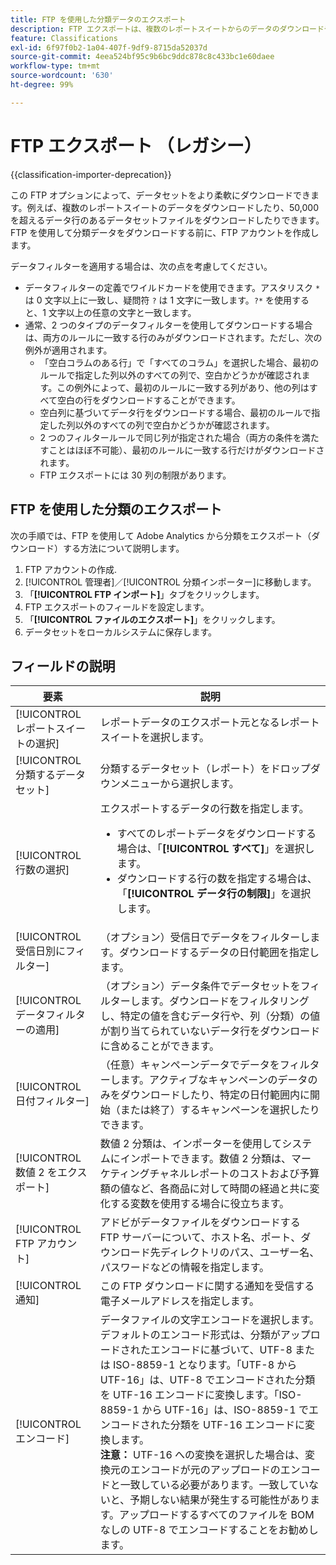 ```yaml
---
title: FTP を使用した分類データのエクスポート
description: FTP エクスポートは、複数のレポートスイートからのデータのダウンロードや、50,000 行を超えるデータセットファイルのダウンロードなど、データセットのダウンロードをより柔軟に実行できます
feature: Classifications
exl-id: 6f97f0b2-1a04-407f-9df9-8715da52037d
source-git-commit: 4eea524bf95c9b6bc9ddc878c8c433bc1e60daee
workflow-type: tm+mt
source-wordcount: '630'
ht-degree: 99%

---
```


# FTP エクスポート （レガシー）

{{classification-importer-deprecation}}

この FTP オプションによって、データセットをより柔軟にダウンロードできます。例えば、複数のレポートスイートのデータをダウンロードしたり、50,000 を超えるデータ行のあるデータセットファイルをダウンロードしたりできます。FTP を使用して分類データをダウンロードする前に、FTP アカウントを作成します。

データフィルターを適用する場合は、次の点を考慮してください。

* データフィルターの定義でワイルドカードを使用できます。アスタリスク `*` は 0 文字以上に一致し、疑問符 `?` は 1 文字に一致します。`?*` を使用すると、1 文字以上の任意の文字と一致します。
* 通常、2 つのタイプのデータフィルターを使用してダウンロードする場合は、両方のルールに一致する行のみがダウンロードされます。ただし、次の例外が適用されます。
   * 「空白コラムのある行」で「すべてのコラム」を選択した場合、最初のルールで指定した列以外のすべての列で、空白かどうかが確認されます。この例外によって、最初のルールに一致する列があり、他の列はすべて空白の行をダウンロードすることができます。
   * 空白列に基づいてデータ行をダウンロードする場合、最初のルールで指定した列以外のすべての列で空白かどうかが確認されます。
   * 2 つのフィルタールールで同じ列が指定された場合（両方の条件を満たすことはほぼ不可能）、最初のルールに一致する行だけがダウンロードされます。
   * FTP エクスポートには 30 列の制限があります。

## FTP を使用した分類のエクスポート

次の手順では、FTP を使用して Adobe Analytics から分類をエクスポート（ダウンロード）する方法について説明します。

1. FTP アカウントの作成.
1. [!UICONTROL 管理者]／[!UICONTROL 分類インポーター]に移動します。
1. 「**[!UICONTROL FTP インポート]**」タブをクリックします。
1. FTP エクスポートのフィールドを設定します。
1. 「**[!UICONTROL ファイルのエクスポート]**」をクリックします。
1. データセットをローカルシステムに保存します。

## フィールドの説明

| 要素 | 説明 |
| --- | --- |
| [!UICONTROL レポートスイートの選択] | レポートデータのエクスポート元となるレポートスイートを選択します。 |
| [!UICONTROL 分類するデータ セット] | 分類するデータセット（レポート）をドロップダウンメニューから選択します。 |
| [!UICONTROL 行数の選択] | エクスポートするデータの行数を指定します。<ul><li>すべてのレポートデータをダウンロードする場合は、「**[!UICONTROL すべて]**」を選択します。</li><li>ダウンロードする行の数を指定する場合は、「**[!UICONTROL データ行の制限]**」を選択します。</li></ul> |
| [!UICONTROL 受信日別にフィルター] | （オプション）受信日でデータをフィルターします。ダウンロードするデータの日付範囲を指定します。 |
| [!UICONTROL データフィルターの適用] | （オプション）データ条件でデータセットをフィルターします。ダウンロードをフィルタリングし、特定の値を含むデータ行や、列（分類）の値が割り当てられていないデータ行をダウンロードに含めることができます。 |
| [!UICONTROL 日付フィルター] | （任意）キャンペーンデータでデータをフィルターします。アクティブなキャンペーンのデータのみをダウンロードしたり、特定の日付範囲内に開始（または終了）するキャンペーンを選択したりできます。 |
| [!UICONTROL 数値 2 をエクスポート] | 数値 2 分類は、インポーターを使用してシステムにインポートできます。数値 2 分類は、マーケティングチャネルレポートのコストおよび予算額の値など、各商品に対して時間の経過と共に変化する変数を使用する場合に役立ちます。 |
| [!UICONTROL FTP アカウント] | アドビがデータファイルをダウンロードする FTP サーバーについて、ホスト名、ポート、ダウンロード先ディレクトリのパス、ユーザー名、パスワードなどの情報を指定します。 |
| [!UICONTROL 通知] | この FTP ダウンロードに関する通知を受信する電子メールアドレスを指定します。 |
| [!UICONTROL エンコード] | データファイルの文字エンコードを選択します。デフォルトのエンコード形式は、分類がアップロードされたエンコードに基づいて、UTF-8 または ISO-8859-1 となります。「UTF-8 から UTF-16」は、UTF-8 でエンコードされた分類を UTF-16 エンコードに変換します。「ISO-8859-1 から UTF-16」は、ISO-8859-1 でエンコードされた分類を UTF-16 エンコードに変換します。<br>**注意：** UTF-16 への変換を選択した場合は、変換元のエンコードが元のアップロードのエンコードと一致している必要があります。一致していないと、予期しない結果が発生する可能性があります。アップロードするすべてのファイルを BOM なしの UTF-8 でエンコードすることをお勧めします。 |

